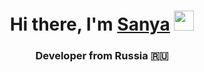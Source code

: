 <h1 align="center">Hi there, I'm <a href="https://t.me/gently_whitesnow" target="_blank">Sanya</a> 
<img src="https://github.com/blackcater/blackcater/raw/main/images/Hi.gif" height="32"/></h1>
<h3 align="center">Developer from Russia 🇷🇺</h3>
